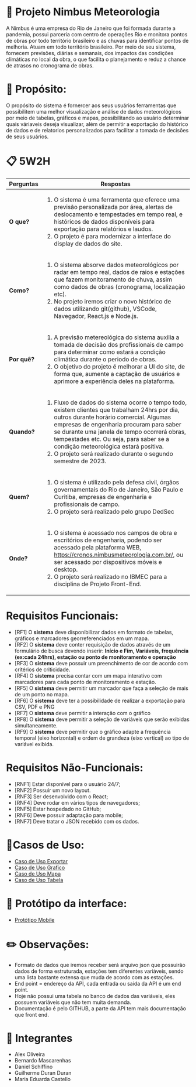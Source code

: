 # 📡 Projeto Nimbus Meteorologia 

A Nimbus é uma empresa do Rio de Janeiro que foi formada durante a pandemia, possui parceria com centro de operações Rio e monitora pontos de obras por todo território brasileiro e as chuvas para identificar pontos de melhoria. Atuam em todo território brasileiro. Por meio de seu sistema, fornecem previsões, diárias e semanais, dos impactos das condições climáticas no local da obra, o que facilita o planejamento e reduz a chance de atrasos no cronograma de obras.

# 🎯 **Propósito:**

O propósito do sistema é fornercer aos seus usuários ferramentas que possibilitem uma melhor visualização e análise de dados meteorológicos por meio de tabelas, gráficos e mapas, possibilitando ao usuário determinar quais váriaveis deseja visualizar, além de permitir a exportação do histórico de dados e de relatorios personalizados para facilitar a tomada de decisões de seus usuários.

# 📋 5W2H

Perguntas | Respostas
--------------------------------|------------------------------------------------------------
**O que?** | <ol><li>O sistema é uma ferramenta que oferece uma previsão personalizada por área, alertas de deslocamento e tempestades em tempo real, e históricos de dados disponíveis para exportação para relatórios e laudos.</li><li>O projeto é para modernizar a interface do display de dados do site.</li></ol> 
**Como?** | <ol><li>O sistema absorve dados meteorológicos por radar em tempo real, dados de raios e estações que fazem monitoramento de chuva, assim como dados de obras (cronograma, localização etc).</li><li> No projeto iremos criar o novo histórico de dados utilizando git(github), VSCode, Navegador, React.js e Node.js. </li> </ol>
**Por quê?** | <ol><li> A previsão metereológica do sistema auxilia a tomada de decisão dos profissionais de campo para determinar como estará a condição climática durante o periodo de obras. </li><li> O objetivo do projeto é melhorar a UI do site, de forma que, aumente a captação de usuários e aprimore a experiência deles na plataforma. </li> </ol>
**Quando?** | <ol><li> Fluxo de dados do sistema ocorre o tempo todo, existem clientes que trabalham 24hrs por dia, outros durante horário comercial. Algumas empresas de engenharia procuram para saber se durante uma janela de tempo ocorrerá obras, tempestades etc. Ou seja, para saber se a condição meteorológica estará positiva.</li><li>O projeto será realizado durante o segundo semestre de 2023.</li> </ol>
**Quem?** | <ol><li> O sistema é utilizado pela defesa civil, órgãos governamentais do Rio de Janeiro, São Paulo e Curitiba, empresas de engenharia e profissionais de campo. </li><li> O projeto será realizado pelo grupo DedSec </li> </ol>
**Onde?** | <ol><li> O sistema é acessado nos campos de obra e escritórios de engenharia, podendo ser acessado pela plataforma WEB, https://cronos.nimbusmeteorologia.com.br/, ou ser acessado por dispositivos móveis e desktop. </li><li> O projeto será realizado no IBMEC para a disciplina de Projeto Front-End.</li> </ol>


# Requisitos Funcionais:
* [RF1] O **sistema** deve disponibilizar dados em formato de tabelas, gráficos e marcadores georreferenciados em um mapa.
* [RF2] O **sistema** deve conter requisição de dados através de um formulário de busca devendo inserir: **Início e Fim, Variáveis, frequência (ex:cada 24hrs), estação ou ponto de monitoramento e operação**
* [RF3] O **sistema** deve possuir um preenchimento de cor de acordo com critérios de criticidade.
* [RF4] O **sistema** precisa contar com um mapa interativo com marcadores para cada ponto de monitoramento e estação.
* [RF5] O **sistema** deve permitir um marcador que faça a seleção de mais de um ponto no mapa.
* [RF6] O **sistema** deve ter a possibilidade de realizar a exportação para CSV, PDF e PNG
* [RF7] O **sistema** deve permitir a interação com o gráfico
* [RF8] O **sistema** deve permitir a seleção de variáveis que serão exibidas simultaneamente.
* [RF9] O **sistema** deve permitir que o gráfico adapte a frequência temporal (eixo horizontal) e ordem de grandeza (eixo vertical) ao tipo de variável exibida.



# Requisitos Não-Funcionais:
* [RNF1] Estar disponível para o usuário 24/7;
* [RNF2] Possuir um novo layout.
* [RNF3] Ser desenvolvido com o React;
* [RNF4] Deve rodar em vários tipos de navegadores; 
* [RNF5] Estar hospedado no GitHub; 
* [RNF6] Deve possuir adaptação para mobile;
* [RNF7] Deve tratar o JSON recebido com os dados.

# 📇Casos de Uso:
* <a href="https://github.com/Alexepddeoliveira/frontendnimbus/blob/fb025b52bbf35ac436c31a4b68394b13ecd5c7b9/Caso_de_Uso_Exportar.md"> Caso de Uso Exportar </a>
* <a href="https://github.com/Alexepddeoliveira/frontendnimbus/blob/5ac8219c443fb1ced729a09a07ce632736650306/Caso_de_Uso_Grafico.md"> Caso de Uso Grafico </a>
* <a href="https://github.com/Alexepddeoliveira/frontendnimbus/blob/5ac8219c443fb1ced729a09a07ce632736650306/Caso_de_Uso_Mapa.md"> Caso de Uso Mapa </a>
* <a href="https://github.com/Alexepddeoliveira/frontendnimbus/blob/5ac8219c443fb1ced729a09a07ce632736650306/Caso_de_Uso_Tabela.md"> Caso de Uso Tabela </a>

# 📱 Protótipo da interface:
* <a href="https://github.com/Alexepddeoliveira/frontendnimbus/blob/b5e0036b8aa09b088147e8f63376ea4211740aec/Prototipo_Interface.md"> Protótipo Mobile </a>

# ✏️ Observações:

 * Formato de dados que iremos receber será arquivo json que possuirão dados de forma estruturada, estações tem diferentes variáveis, sendo uma lista bastante extensa que muda de acordo com as estações.
 * End point = endereço da API, cada entrada ou saída da API é um end point.
 * Hoje não possui uma tabela no banco de dados das variáveis, eles possuem variáveis que não tem muita demanda. 
 * Documentação é pelo GITHUB, a parte da API tem mais documentação que front end.

# 👤 Integrantes
 * Alex Oliveira
 * Bernardo Mascarenhas
 * Daniel Schiffino
 * Guilherme Duran Duran
 * Maria Eduarda Castello

